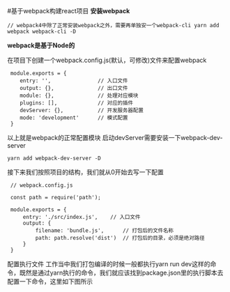 #基于webpack构建react项目
**安装webpack**

`// webpack4中除了正常安装webpack之外，需要再单独安一个webpack-cli
   yarn add webpack webpack-cli -D`
   
**webpack是基于Node的**

在项目下创建一个webpack.config.js(默认，可修改)文件来配置webpack



     module.exports = {
        entry: '',               // 入口文件
        output: {},              // 出口文件
        module: {},              // 处理对应模块
        plugins: [],             // 对应的插件
        devServer: {},           // 开发服务器配置
        mode: 'development'      // 模式配置
     }

以上就是webpack的正常配置模块
启动devServer需要安装一下webpack-dev-server

`yarn add webpack-dev-server -D`

接下来我们按照项目的结构，我们就从0开始去写一下配置



    
     // webpack.config.js
     
     const path = require('path');
     
     module.exports = {
         entry: './src/index.js',    // 入口文件
         output: {
             filename: 'bundle.js',      // 打包后的文件名称
             path: path.resolve('dist')  // 打包后的目录，必须是绝对路径
         }
     }

配置执行文件
工作当中我们打包编译的时候一般都执行yarn run dev这样的命令，既然是通过yarn执行的命令，我们就应该找到package.json里的执行脚本去配置一下命令，这里如下图所示


